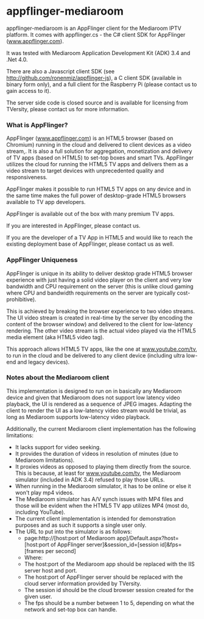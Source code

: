 appflinger-mediaroom
====================

appflinger-mediaroom is an AppFlinger client for the Mediaroom IPTV platform. It comes with appflinger.cs - the C# client SDK for AppFlinger (www.appflinger.com).

It was tested with Mediaroom Application Development Kit (ADK) 3.4 and .Net 4.0.

There are also a Javascript client SDK (see http://github.com/ronenmiz/appflinger-js), a C client SDK (available in binary form only), and a full client for the Raspberry Pi (please contact us to gain access to it). 

The server side code is closed source and is available for licensing from TVersity, please contact us for more information.

### What is AppFlinger?

AppFlinger (www.appflinger.com) is an HTML5 browser (based on Chromium) running in the cloud and delivered to client devices as a video stream,. It is also a full solution for aggregation, monetization and delivery of TV apps (based on HTML5) to set-top boxes and smart TVs. AppFlinger utilizes the cloud for running the HTML5 TV apps and delivers them as a video stream to target devices with unprecedented quality and responsiveness.

AppFlinger makes it possible to run HTML5 TV apps on any device and in the same time makes the full power of desktop-grade HTML5 browsers available to TV app developers.

AppFlinger is available out of the box with many premium TV apps.

If you are interested in AppFlinger, please contact us.

If you are the developer of a TV App in HTML5 and would like to reach the existing deployment base of AppFlinger, please contact us as well.

### AppFlinger Uniqueness

AppFlinger is unique in its ability to deliver desktop grade HTML5 browser experience with just having a solid video player on the client and very low bandwidth and CPU requirement on the server (this is unlike cloud gaming where CPU and bandwidth requirements on the server are typically cost-prohibitive).

This is achieved by breaking the browser experience to two video streams. The UI video stream is created in real-time by the server (by encoding the content of the browser window) and delivered to the client for low-latency rendering. The other video stream is the actual video played via the HTML5 media element (aka HTML5 video tag).

This approach allows HTML5 TV apps, like the one at www.youtube.com/tv, to run in the cloud and be delivered to any client device (including ultra low-end and legacy devices).

### Notes about the Mediaroom client

This implementation is designed to run on in basically any Mediaroom device and given that Mediaroom does not support low latency video playback, the UI is rendered as a sequence of JPEG images. Adapting the client to render the UI as a low-latency video stream would be trivial, as long as Mediaroom supports low-latency video playback.

Additionally, the current Mediaroom client implementation has the following limitations:
- It lacks support for video seeking.
- It provides the duration of videos in resolution of minutes (due to Mediaroom limitations).
- It proxies videos as opposed to playing them directly from the source. This is because, at least for www.youtube.com/tv, the Mediaroom simulator (included in ADK 3.4) refused to play those URLs.
- When running in the Mediaroom simulator, it has to be online or else it won't play mp4 videos.
- The Mediaroom simulator has A/V synch issues with MP4 files and those will be evident when the HTML5 TV app utilizes MP4 (most do, including YouTube).
- The current client implementation is intended for demonstration purposes and as such it supports a single user only.
- The URL to put into the simulator is as follows:
  - page:http://[host:port of Mediaroom app]/Default.aspx?host=[host:port of AppFlinger server]&session_id=[session id]&fps=[frames per second]
  - Where:
  - The host:port of the Mediaroom app should be replaced with the IIS server host and port.
  - The host:port of AppFlinger server should be replaced with the cloud server information provided by TVersity.
  - The session id should be the cloud browser session created for the given user.
  - The fps should be a number between 1 to 5, depending on what the network and set-top box can handle.